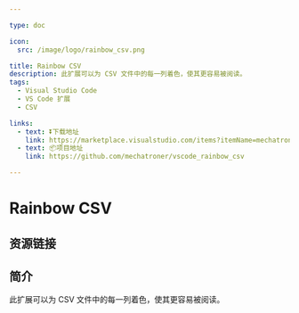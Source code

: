 ```yaml
---

type: doc

icon:
  src: /image/logo/rainbow_csv.png

title: Rainbow CSV
description: 此扩展可以为 CSV 文件中的每一列着色，使其更容易被阅读。
tags:
  - Visual Studio Code
  - VS Code 扩展
  - CSV

links:
  - text: ⏬下载地址
    link: https://marketplace.visualstudio.com/items?itemName=mechatroner.rainbow-csv
  - text: 📦项目地址
    link: https://github.com/mechatroner/vscode_rainbow_csv

---
```


<ShowLogo />

# Rainbow CSV

<ShowTags />

<ShowBreadcrumb />

## 资源链接

<ShowLinks />

## 简介

此扩展可以为 CSV 文件中的每一列着色，使其更容易被阅读。
